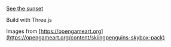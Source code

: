 [See the sunset](https://milanla.github.io/sunset-on-tatooine/)

Build with Three.js

Images from [https://opengameart.org](https://opengameart.org/content/skiingpenguins-skybox-pack)
